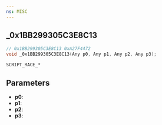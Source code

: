 ```yaml
---
ns: MISC
---
```

## _0x1BB299305C3E8C13

```c
// 0x1BB299305C3E8C13 0xA27F4472
void _0x1BB299305C3E8C13(Any p0, Any p1, Any p2, Any p3);
```

```
SCRIPT_RACE_*
```

## Parameters
* **p0**: 
* **p1**: 
* **p2**: 
* **p3**: 


